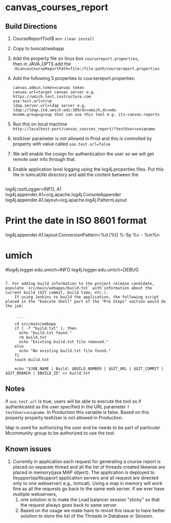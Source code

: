 # canvas_courses_report

## Build Directions
 
1. CourseReportTool$ `mvn clean install`
2. Copy to tomcat/webapp
3. Add the property file on linux box `coursereport.properties`,   
then in JAVA_OPTS add the  
`-DcanvasCourseReportPath=file:/file-path/coursereport.properties`<br/>


4. Add the following 5 properties to coursereport.properties: 
    
    ```
    canvas.admin.token=canvas token  
    canvas.url=target canvas server e.g. https://umich.test.instructure.com  
    use.test.url=true  
    ldap.server.url=ldap server e.g. ldap://ldap.itd.umich.edu:389/dc=umich,dc=edu  
    mcomm.group=group that can use this tool e.g. its-canvas-reports
    ```


5. Run this on local machine
`http://localhost:port/canvas_courses_report/?testUser=uniqname`<br/>
  1. testUser parameter is not allowed in Prod and this is controlled by property with value called <code>use.test.url=false</code><br/>
  1. We will enable the cosign for authentication the user so we will get remote user info through that.<br/>

6. Enable application level logging using the log4j.properties files. Put this file in tomcat/lib directory and add the content between the 
 
	```
log4j.rootLogger=INFO, A1
log4j.appender.A1=org.apache.log4j.ConsoleAppender
log4j.appender.A1.layout=org.apache.log4j.PatternLayout
# Print the date in ISO 8601 format
log4j.appender.A1.layout.ConversionPattern=%d [%t] %-5p %c - %m%n
# umich
#log4j.logger.edu.umich=INFO
log4j.logger.edu.umich=DEBUG 
```

7. For adding build information to the project release candidate, populate `src/main/webapps/build.txt` with information about the current build (GIT commit, build time, etc.).
    If using Jenkins to build the application, the following script placed in the "Execute Shell" part of the "Pre Steps" section would do the job:
    
    
	 ``` 
    cd src/main/webapp
    if [ -f "build.txt" ]; then
      echo "build.txt found."
      rm build.txt
      echo "Existing build.txt file removed."
    else
      echo "No existing build.txt file found."
    fi
    touch build.txt

    echo "$JOB_NAME | Build: $BUILD_NUMBER | $GIT_URL | $GIT_COMMIT | $GIT_BRANCH | $BUILD_ID" >> build.txt
 ```

## Notes

If `use.test.url` is true, users will be able to execute the tool as if authenticated as the user specified in the URL parameter `?testUser=uniqname`. In Production this variable is  false. Based on this property property testUser is not allowed in Production.

ldap is used for authorizing the user and he needs to be part of particular Mcommunity group to be authorized to use the tool.

## Known issues
1. Currently in application each request for generating a course report is placed on separate thread and all the list of threads created likewise are placed in memory(java MAP object). The application is  deployed to tlsupportqa/tlsupport application servers and all request are directed only to one webserver( e.g., tomcat). Using a map in memory will work fine as all the requests go back to the same web server. if we ever have multiple webservers, 
   1.  one solution is to make the Load balancer session "sticky" so that the request always goes back to same server. 
   1.  Based on the usage we make have to revisit this issue to have better solution to store the list of the Threads in Database or Session.
